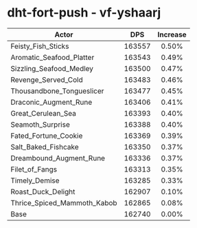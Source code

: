 # dht-fort-push - vf-yshaarj
| Actor | DPS | Increase |
|---|:---:|:---:|
|Feisty_Fish_Sticks|163557|0.50%|
|Aromatic_Seafood_Platter|163543|0.49%|
|Sizzling_Seafood_Medley|163500|0.47%|
|Revenge_Served_Cold|163483|0.46%|
|Thousandbone_Tongueslicer|163477|0.45%|
|Draconic_Augment_Rune|163406|0.41%|
|Great_Cerulean_Sea|163393|0.40%|
|Seamoth_Surprise|163388|0.40%|
|Fated_Fortune_Cookie|163369|0.39%|
|Salt_Baked_Fishcake|163350|0.37%|
|Dreambound_Augment_Rune|163336|0.37%|
|Filet_of_Fangs|163313|0.35%|
|Timely_Demise|163285|0.33%|
|Roast_Duck_Delight|162907|0.10%|
|Thrice_Spiced_Mammoth_Kabob|162865|0.08%|
|Base|162740|0.00%|
